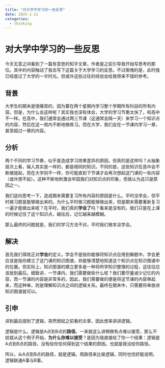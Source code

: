 ```yaml
---
title: "对大学中学习的一些反思"
date: 2025-1-12
categories: 
  - thinking
---
```


# 对大学中学习的一些反思

今天无意之间看到了一篇有意思的知乎文章，作者是之前引导我开始写思考的那位。其中的内容触动了我去写下这篇关于大学学习的反思。不过惭愧的是，此时我已经度过了大学的一半时光。但或许这些过往的经验会给我带来不错的参考。

## 背景

大学生的期末是很痛苦的，因为要在两个星期内学习整个学期所有科目的所有内容。但是，为什么会这样呢？其实我也深有体会，大学的学习节奏太快了，和高中不一样。在高中，我们通常会通过两三节课（这通常会隔一天）来学习一个知识点的内容，然后在这一周内不断地做练习。而在大学，我们会在一节课内学习一章，甚至超过一章的内容。

## 分析

两个不同的学习节奏，似乎是造成学习效果差异的原因。但真的是这样吗？从抽象层次上看，输入其实是一样的，都是相同的知识。不同的是，这些知识在高中会不断被提起，而在大学则不一样，你可能直到下节课才会再次想起这门课的一些内容（或许想不起）。这种不断地刺激会牢固我们对知识点的印象，但我认为这只是原因之一。

我们逆向思考一下，造成期末需要复习所有内容的原因是什么。平时没学会，但平时做习题是能够做出来的。为什么平时做习题能够做出来，但是期末需要重新复习一遍才能做出来呢？在平时，我们真的**学会了**吗？看来是没有的，我们只是在上课的时候记住了这个知识点，越往后，记忆越来越模糊。

那么最终的问题就是，我们的学习方法不对，平时我们根本没学会。

## 解决

首先我们得改正对**学会**的定义。学会不是指你能够将知识点应用到解题中。学会更应该是指你建立了这门课的知识图谱，并能够清楚地知道这个知识点在知识图谱中的位置。但实际上，知识图谱的建立更多是一种将所学知识整理的过程，这往往应该放到最后。细致讲，一节课内，我们需要做些什么呢？我们要尽量减少记忆的内容，而一节课的内容是非常多的，因此，我们需要做的便是将这节课的内容串起来，而这种串，则是理解知识点之间的逻辑关系。最终在期末中，只需要将串放进知识图谱就可以。


## 引申

讲到最后提到了逻辑，突然想起之前看的文章，因此想来讲讲逻辑。

逻辑是什么，逻辑是A点到B点的**路径**。一来就这么讲稍微有点难以接受，那么不妨就从这个例子开始，**为什么你难以接受**？是因为我直接给了你一个结果：逻辑是A点到B点的路径，没有给你任何得到这个结果的原因。也就是我没给你路径。

所以，从A点到B点的路径，就是逻辑。用路径来比喻逻辑，同时也恰好能说明，逻辑联通A事与B事。